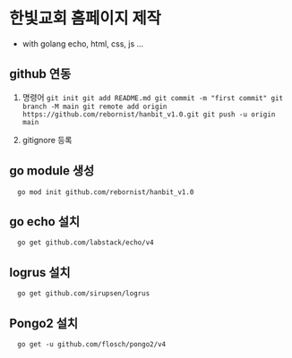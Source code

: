 # 한빛교회 홈페이지 제작

- with golang echo, html, css, js ...

## github 연동

  1. 명령어
    ```
      git init
      git add README.md
      git commit -m "first commit"
      git branch -M main
      git remote add origin https://github.com/rebornist/hanbit_v1.0.git
      git push -u origin main
    ```

  2. gitignore 등록

## go module 생성
  ```
    go mod init github.com/rebornist/hanbit_v1.0
  ```

## go echo 설치
  ```
    go get github.com/labstack/echo/v4
  ```

## logrus 설치
  ```
    go get github.com/sirupsen/logrus
  ```

## Pongo2 설치
  ```
    go get -u github.com/flosch/pongo2/v4
  ```